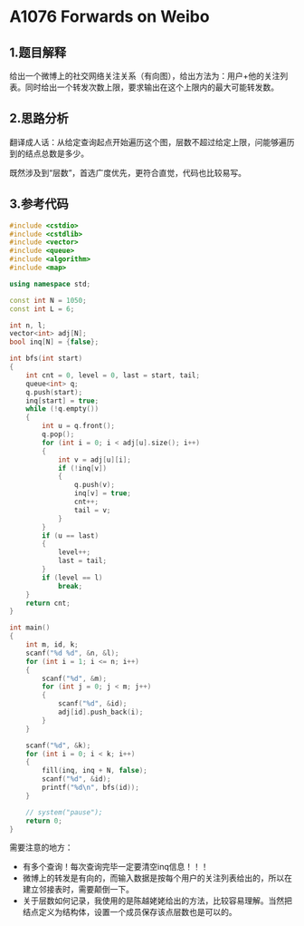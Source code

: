 # A1076 Forwards on Weibo

## 1.题目解释
给出一个微博上的社交网络关注关系（有向图），给出方法为：用户+他的关注列表。同时给出一个转发次数上限，要求输出在这个上限内的最大可能转发数。


## 2.思路分析
翻译成人话：从给定查询起点开始遍历这个图，层数不超过给定上限，问能够遍历到的结点总数是多少。

既然涉及到“层数”，首选广度优先，更符合直觉，代码也比较易写。

## 3.参考代码
```cpp
#include <cstdio>
#include <cstdlib>
#include <vector>
#include <queue>
#include <algorithm>
#include <map>

using namespace std;

const int N = 1050;
const int L = 6;

int n, l;
vector<int> adj[N];
bool inq[N] = {false};

int bfs(int start)
{
    int cnt = 0, level = 0, last = start, tail;
    queue<int> q;
    q.push(start);
    inq[start] = true;
    while (!q.empty())
    {
        int u = q.front();
        q.pop();
        for (int i = 0; i < adj[u].size(); i++)
        {
            int v = adj[u][i];
            if (!inq[v])
            {
                q.push(v);
                inq[v] = true;
                cnt++;
                tail = v;
            }
        }
        if (u == last)
        {
            level++;
            last = tail;
        }
        if (level == l)
            break;
    }
    return cnt;
}

int main()
{
    int m, id, k;
    scanf("%d %d", &n, &l);
    for (int i = 1; i <= n; i++)
    {
        scanf("%d", &m);
        for (int j = 0; j < m; j++)
        {
            scanf("%d", &id);
            adj[id].push_back(i);
        }
    }

    scanf("%d", &k);
    for (int i = 0; i < k; i++)
    {
        fill(inq, inq + N, false);
        scanf("%d", &id);
        printf("%d\n", bfs(id));
    }

    // system("pause");
    return 0;
}
```
需要注意的地方：
- 有多个查询！每次查询完毕一定要清空inq信息！！！
- 微博上的转发是有向的，而输入数据是按每个用户的关注列表给出的，所以在建立邻接表时，需要颠倒一下。
- 关于层数如何记录，我使用的是陈越姥姥给出的方法，比较容易理解。当然把结点定义为结构体，设置一个成员保存该点层数也是可以的。